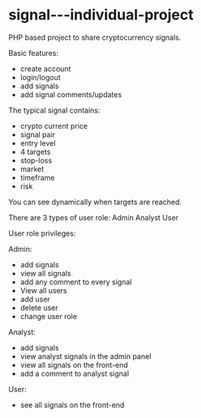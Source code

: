 # signal---individual-project

PHP based project to share cryptocurrency signals. 


Basic features:
- create account
- login/logout
- add signals
- add signal comments/updates

The typical signal contains:
- crypto current price
- signal pair
- entry level
- 4 targets
- stop-loss
- market
- timeframe
- risk


You can see dynamically when targets are reached.

There are 3 types of user role:
Admin
Analyst
User

User role privileges:

Admin:
- add signals
- view all signals
- add any comment to every signal
- View all users
- add user
- delete user
- change user role

Analyst:
- add signals
- view analyst signals in the admin panel
- view all signals on the front-end
- add a comment to analyst signal

User:
- see all signals on the front-end

